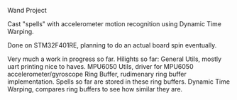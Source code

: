 Wand Project

Cast "spells" with accelerometer motion recognition using Dynamic Time Warping.

Done on STM32F401RE, planning to do an actual board spin eventually.

Very much a work in progress so far. 
  Hilights so far:
    General Utils, mostly uart printing nice to haves.
    MPU6050 Utils, driver for MPU6050 accelerometer/gyroscope
    Ring Buffer, rudimenary ring buffer implementation. Spells so far are stored in these ring buffers.
    Dynamic Time Warping, compares ring buffers to see how similar they are. 
